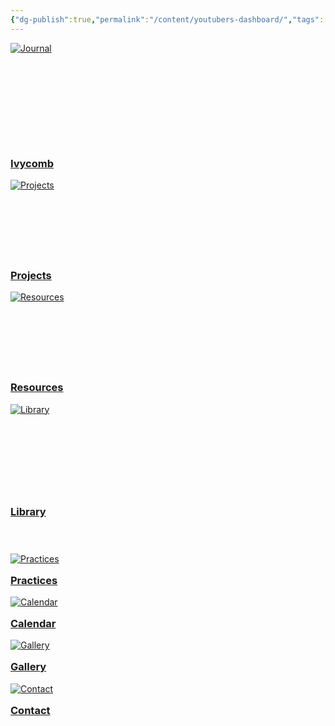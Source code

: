 ```yaml
---
{"dg-publish":true,"permalink":"/content/youtubers-dashboard/","tags":["#dashboard"],"noteIcon":"","created":"2025-04-27T11:39:14.392+02:00","updated":"2025-04-27T13:00:40.337+02:00"}
---
```





<div class="flashcard-grid grid-4">
  <!-- Card 1 - Standard Height -->
  <div class="flashcard">
    <a href="/Image-to-SVG-Converter">
      <div class="flashcard-image" style="height: 160px;">
        <img src="/img/ivycomblogo.jpg" alt="Journal">
      </div>
      <div class="flashcard-content">
        <h3>Ivycomb</h3>
        <p></p>
      </div>
    </a>
  </div>

  <!-- Card 2 - Taller Image Area -->
  <div class="flashcard">
    <a href="Projects">
      <div class="flashcard-image" style="height: 120px;">
        <img src="/img/projects.png" alt="Projects">
      </div>
      <div class="flashcard-content">
        <h3>Projects</h3>
        <p></p>
      </div>
    </a>
  </div>

  <!-- Card 3 - Shorter Image Area -->
  <div class="flashcard">
    <a href="/Image to SVG Converter">
      <div class="flashcard-image" style="height: 120px;">
        <img src="/img/resources.png" alt="Resources">
      </div>
      <div class="flashcard-content">
        <h3>Resources</h3>
        <p></p>
      </div>
    </a>
  </div>

  <!-- Card 4 - Custom Height with Taller Content Area -->
  <div class="flashcard">
    <a href="Library">
      <div class="flashcard-image" style="height: 140px;">
        <img src="/img/library.png" alt="Library">
      </div>
      <div class="flashcard-content" style="padding-bottom: 2.5rem;">
        <h3>Library</h3>
        <p></p>
      </div>
    </a>
  </div>
</div>

<!-- Second Row With Equal Heights -->
<div class="flashcard-grid grid-4">
  <!-- Card 5 -->
  <div class="flashcard">
    <a href="Practices">
      <div class="flashcard-image" style="height: 10px;">
        <img src="/img/practices.png" alt="Practices">
      </div>
      <div class="flashcard-content">
        <h3>Practices</h3>
        <p></p>
      </div>
    </a>
  </div>

  <!-- Card 6 -->
  <div class="flashcard">
    <a href="Calendar">
      <div class="flashcard-image" style="height: 10px;">
        <img src="/img/calendar.png" alt="Calendar">
      </div>
      <div class="flashcard-content">
        <h3>Calendar</h3>
        <p></p>
      </div>
    </a>
  </div>

  <!-- Card 7 -->
  <div class="flashcard">
    <a href="Gallery">
      <div class="flashcard-image" style="height: 10px;">
        <img src="/img/gallery.png" alt="Gallery">
      </div>
      <div class="flashcard-content">
        <h3>Gallery</h3>
        <p></p>
      </div>
    </a>
  </div>

  <!-- Card 8 -->
  <div class="flashcard">
    <a href="Contact">
      <div class="flashcard-image" style="height: 10px;">
        <img src="/img/contact.png" alt="Contact">
      </div>
      <div class="flashcard-content">
        <h3>Contact</h3>
        <p></p>
      </div>
    </a>
  </div>
</div>
